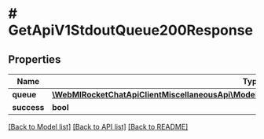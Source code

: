 # # GetApiV1StdoutQueue200Response

## Properties

Name | Type | Description | Notes
------------ | ------------- | ------------- | -------------
**queue** | [**\WebMIRocketChatApiClientMiscellaneousApi\Model\GetApiV1StdoutQueue200ResponseQueueInner[]**](GetApiV1StdoutQueue200ResponseQueueInner.md) |  | [optional]
**success** | **bool** |  | [optional]

[[Back to Model list]](../../README.md#models) [[Back to API list]](../../README.md#endpoints) [[Back to README]](../../README.md)
